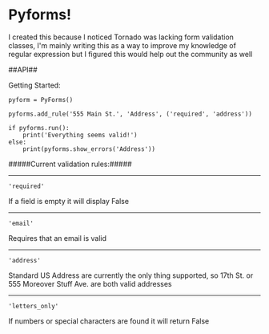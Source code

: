 # Pyforms! #
I created this because I noticed Tornado was lacking form validation classes, I'm mainly writing this as a way to improve my knowledge of regular expression but I figured this would help out the community as well

##API##

Getting Started:

    pyform = PyForms()
    
    pyforms.add_rule('555 Main St.', 'Address', ('required', 'address'))
    
    if pyforms.run():
        print('Everything seems valid!')
    else:
        print(pyforms.show_errors('Address'))
        
#####Current validation rules:#####

---------------------------------------

    'required'
If a field is empty it will display False

---------------------------------------

    'email'
Requires that an email is valid

---------------------------------------

    'address'
Standard US Address are currently the only thing supported, so 17th St. or 555 Moreover Stuff Ave. are both valid addresses

---------------------------------------

    'letters_only'
If numbers or special characters are found it will return False
